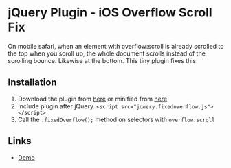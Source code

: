 jQuery Plugin - iOS Overflow Scroll Fix
====================
On mobile safari, when an element with overflow:scroll is already scrolled to the top when you scroll up, the whole document scrolls instead of the scrolling bounce. Likewise at the bottom. This tiny plugin fixes this. 

Installation
---------------------

1.  Download the plugin from [here](https://github.com/adeniszczyc/iOSOverflowScrollFixed/blob/master/jquery.fixedoverflow.js)
  or minified from [here](https://github.com/adeniszczyc/iOSOverflowScrollFixed/blob/master/jquery.fixedoverflow.min.js)
2.  Include plugin after jQuery.
      `<script src="jquery.fixedoverflow.js"></script>`
3. Call the `.fixedOverflow();` method on selectors with `overflow:scroll`

Links
---------------------
 - [Demo](http://htmlpreview.github.com/?https://github.com/adeniszczyc/iOSOverflowScrollFixed/blob/master/index.html)
